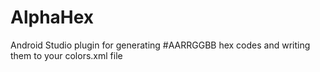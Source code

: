 AlphaHex
========

Android Studio plugin for generating #AARRGGBB hex codes and writing them to your colors.xml file
